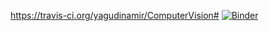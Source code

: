 https://travis-ci.org/yagudinamir/ComputerVision#
[![Binder](https://mybinder.org/badge_logo.svg)](https://mybinder.org/v2/gh/yagudinamir/ComputerVision/master)

